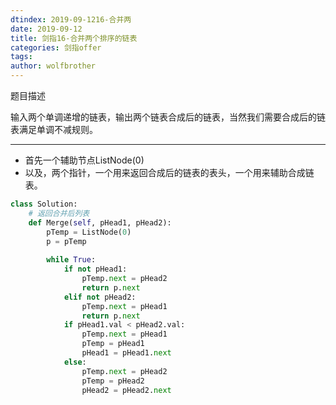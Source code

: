 ```yaml
---
dtindex: 2019-09-1216-合并两
date: 2019-09-12
title: 剑指16-合并两个排序的链表
categories: 剑指offer
tags:  
author: wolfbrother  
---
```


题目描述

输入两个单调递增的链表，输出两个链表合成后的链表，当然我们需要合成后的链表满足单调不减规则。

-------------------------

+ 首先一个辅助节点ListNode(0)
+ 以及，两个指针，一个用来返回合成后的链表的表头，一个用来辅助合成链表。

```python
class Solution:
    # 返回合并后列表
    def Merge(self, pHead1, pHead2):
        pTemp = ListNode(0)
        p = pTemp
        
        while True:
            if not pHead1:
                pTemp.next = pHead2
                return p.next
            elif not pHead2:
                pTemp.next = pHead1
                return p.next
            if pHead1.val < pHead2.val:
                pTemp.next = pHead1
                pTemp = pHead1
                pHead1 = pHead1.next
            else:
                pTemp.next = pHead2
                pTemp = pHead2
                pHead2 = pHead2.next
```


